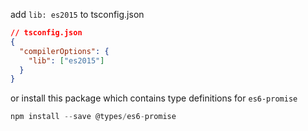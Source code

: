 add `lib: es2015` to tsconfig.json

```json
// tsconfig.json
{
  "compilerOptions": {
    "lib": ["es2015"]
  }
}
```

or install this package which contains type definitions for `es6-promise`

```javascript
npm install --save @types/es6-promise
```
